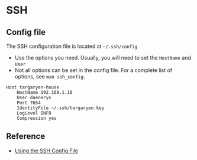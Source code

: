 # SSH

## Config file

The SSH configuration file is located at `~/.ssh/config`

- Use the options you need. Usually, you will need to set the `HostName` and `User`
- Not all options can be set in the config file. For a complete list of options, see `man ssh_config`.

```properties
Host targaryen-house
    HostName 192.168.1.10
    User daenerys
    Port 7654
    IdentityFile ~/.ssh/targaryen.key
    LogLevel INFO
    Compression yes
```

## Reference

- [Using the SSH Config File](https://linuxize.com/post/using-the-ssh-config-file)
